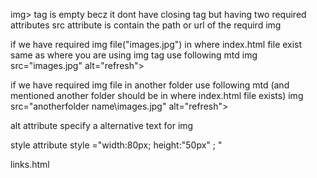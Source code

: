 img> tag is empty becz it dont have closing tag but having two required attributes 
src attribute is contain the path or url of the requird img

if we have required img file("images.jpg") in  where index.html file exist  same as where you are using img tag use following mtd 
img src="images.jpg" alt="refresh">

if we have required img file in another folder use following mtd (and mentioned another folder should be in where index.html file exists)
img src="anotherfolder name\images.jpg" alt="refresh"> 




alt attribute
    specify a alternative text for img 


style attribute 
style ="width:80px;   height:"50px" ;   "



links.html
